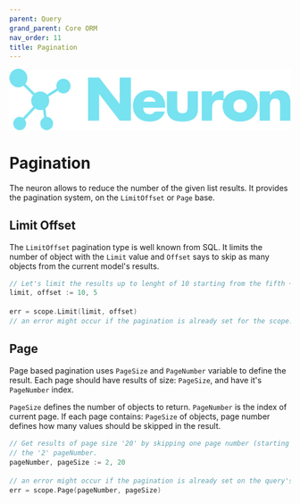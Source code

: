 ```yaml
---
parent: Query
grand_parent: Core ORM
nav_order: 11
title: Pagination
---
```


![Logo](/assets/img/logo.svg)

# Pagination

The neuron allows to reduce the number of the given list results. It provides the pagination system, on the `LimitOffset` or `Page` base.

## Limit Offset

The `LimitOffset` pagination type is well known from SQL. It limits the number of object with the `Limit` value and `Offset` says to skip as many objects from the current model's results.


```go
// Let's limit the results up to lenght of 10 starting from the fifth + 1
limit, offset := 10, 5

err = scope.Limit(limit, offset)
// an error might occur if the pagination is already set for the scope.
```


## Page

Page based pagination uses `PageSize` and `PageNumber` variable to define the result. Each page should have results of size: `PageSize`, and have it's `PageNumber` index.

`PageSize` defines the number of objects to return.
`PageNumber` is the index of current page. If each page contains: `PageSize` of objects, page number defines how many values should be skipped in the result.

```go
// Get results of page size '20' by skipping one page number (starting from 
// the '2' pageNumber.
pageNumber, pageSize := 2, 20

// an error might occur if the pagination is already set on the query's scope.
err = scope.Page(pageNumber, pageSize)
```





